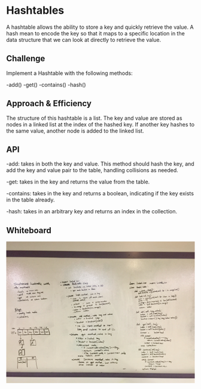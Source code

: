 # Hashtables
A hashtable allows the ability to store a key and quickly retrieve the value. A hash mean to encode the key so that it maps to a specific location in the data structure that we can look at directly to retrieve the value.

## Challenge
Implement a Hashtable with the following methods:

-add()
-get()
-contains()
-hash()

## Approach & Efficiency
The structure of this hashtable is a list. The key and value are stored as nodes in a linked list at the index of the hashed key. If another key hashes to the same value, another node is added to the linked list. 

## API
-add: takes in both the key and value. This method should hash the key, and add the key and value pair to the table, handling collisions as needed.

-get: takes in the key and returns the value from the table.

-contains: takes in the key and returns a boolean, indicating if the key exists in the table already.

-hash: takes in an arbitrary key and returns an index in the collection.

## Whiteboard
![Hashtable whiteboarding](https://github.com/tammytdo/data-structures-and-algorithms/blob/master/assets/hashtable.jpg)
